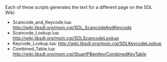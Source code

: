 Each of these scripts generates the text for a different page on the SDL Wiki:

- Scancode_and_Keycode.lua: http://wiki.libsdl.org/moin.cgi/SDL_ScancodeAndKeycode
- Scancode_Lookup.lua: http://wiki.libsdl.org/moin.cgi/SDLScancodeLookup
- Keycode_Lookup.lua: http://wiki.libsdl.org/moin.cgi/SDLKeycodeLookup
- Combined_Table.lua: http://wiki.libsdl.org/moin.cgi/StuartPBentley/CombinedKeyTable
